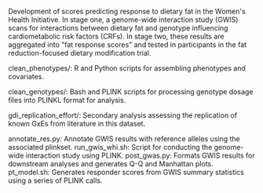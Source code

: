 Development of scores predicting response to dietary fat in the Women's Health Initiative. In stage one, a genome-wide interaction study (GWIS) scans for interactions between dietary fat and genotype influencing cardiometabolic risk factors (CRFs). In stage two, these results are aggregated into "fat response scores" and tested in participants in the fat reduction-focused dietary modification trial.

clean_phenotypes/: R and Python scripts for assembling phenotypes and covariates.

clean_genotypes/: Bash and PLINK scripts for processing genotype dosage files into PLINKL format for analysis.

gdi_replication_effort/: Secondary analysis assessing the replication of known GxEs from literature in this dataset.

annotate_res.py: Annotate GWIS results with reference alleles using the associated plinkset.
run_gwis_whi.sh: Script for conducting the genome-wide interaction study using PLINK.
post_gwas.py: Formats GWIS results for downstream analyses and generates Q-Q and Manhattan plots.
pt_model.sh: Generates responder scores from GWIS summary statistics using a series of PLINK calls.
